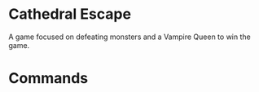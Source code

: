 # Cathedral Escape
A game focused on defeating monsters and a Vampire Queen to win the game.
# Commands
